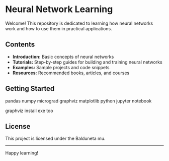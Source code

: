 # Neural Network Learning

Welcome! This repository is dedicated to learning how neural networks work and how to use them in practical applications.

## Contents

- **Introduction:** Basic concepts of neural networks
- **Tutorials:** Step-by-step guides for building and training neural networks
- **Examples:** Sample projects and code snippets
- **Resources:** Recommended books, articles, and courses

## Getting Started
<!-- 
1. Clone the repository:
    ```bash
    git clone https://github.com/your-username/neural_network_learning.git
    cd neural_network_learning
    ```
2. Install dependencies:
```bash
    pip install -r requirements.txt
    ```
3. Explore the tutorials and examples.

## Contributing

Contributions are welcome! Please open issues or submit pull requests. -->


<p>
pandas
numpy
micrograd
graphviz
matplotlib
python jupyter notebook
<p>

graphviz install exe too

## License

This project is licensed under the Balduneta mu.

---

Happy learning!



###

